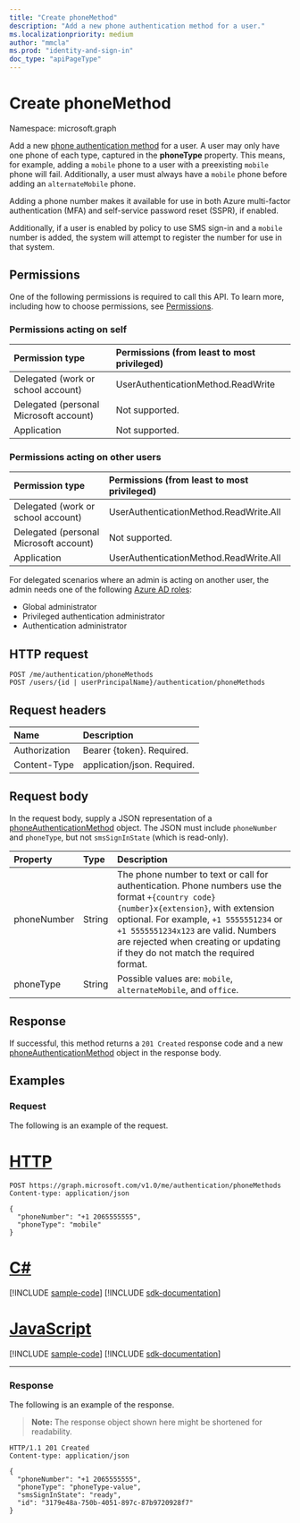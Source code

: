 ```yaml
---
title: "Create phoneMethod"
description: "Add a new phone authentication method for a user."
ms.localizationpriority: medium
author: "mmcla"
ms.prod: "identity-and-sign-in"
doc_type: "apiPageType"
---
```


# Create phoneMethod

Namespace: microsoft.graph

Add a new [phone authentication method](../resources/phoneauthenticationmethod.md) for a user. A user may only have one phone of each type, captured in the **phoneType** property. This means, for example, adding a `mobile` phone to a user with a preexisting `mobile` phone will fail. Additionally, a user must always have a `mobile` phone before adding an `alternateMobile` phone.

Adding a phone number makes it available for use in both Azure multi-factor authentication (MFA) and self-service password reset (SSPR), if enabled.

Additionally, if a user is enabled by policy to use SMS sign-in and a `mobile` number is added, the system will attempt to register the number for use in that system.

## Permissions

One of the following permissions is required to call this API. To learn more, including how to choose permissions, see [Permissions](/graph/permissions-reference).

### Permissions acting on self

|Permission type      | Permissions (from least to most privileged)              |
|:---------------------------------------|:-------------------------|
| Delegated (work or school account)     | UserAuthenticationMethod.ReadWrite |
| Delegated (personal Microsoft account) | Not supported. |
| Application                            | Not supported. |

### Permissions acting on other users

|Permission type      | Permissions (from least to most privileged)              |
|:---------------------------------------|:-------------------------|
| Delegated (work or school account)     | UserAuthenticationMethod.ReadWrite.All |
| Delegated (personal Microsoft account) | Not supported. |
| Application                            | UserAuthenticationMethod.ReadWrite.All |

For delegated scenarios where an admin is acting on another user, the admin needs one of the following [Azure AD roles](/azure/active-directory/users-groups-roles/directory-assign-admin-roles#available-roles):

* Global administrator
* Privileged authentication administrator
* Authentication administrator

## HTTP request

<!-- { "blockType": "ignored" } -->

```http
POST /me/authentication/phoneMethods
POST /users/{id | userPrincipalName}/authentication/phoneMethods
```

## Request headers

| Name          | Description   |
|:--------------|:--------------|
| Authorization | Bearer {token}. Required. |
| Content-Type  | application/json. Required. |

## Request body

In the request body, supply a JSON representation of a [phoneAuthenticationMethod](../resources/phoneauthenticationmethod.md) object. The JSON must include `phoneNumber` and `phoneType`, but not `smsSignInState` (which is read-only).

| Property     | Type        | Description |
|:-------------|:------------|:------------|
|phoneNumber|String|The phone number to text or call for authentication. Phone numbers use the format `+{country code} {number}x{extension}`, with extension optional. For example, `+1 5555551234` or `+1 5555551234x123` are valid. Numbers are rejected when creating or updating if they do not match the required format.|
|phoneType|String|Possible values are: `mobile`, `alternateMobile`, and `office`.|

## Response

If successful, this method returns a `201 Created` response code and a new [phoneAuthenticationMethod](../resources/phoneauthenticationmethod.md) object in the response body.

## Examples

### Request

The following is an example of the request.


# [HTTP](#tab/http)
<!-- {
  "blockType": "request",
  "name": "create_phoneauthenticationmethod_from_authentication"
}-->

```http
POST https://graph.microsoft.com/v1.0/me/authentication/phoneMethods
Content-type: application/json

{
  "phoneNumber": "+1 2065555555",
  "phoneType": "mobile"
}
```

# [C#](#tab/csharp)
[!INCLUDE [sample-code](../includes/snippets/csharp/create-phoneauthenticationmethod-from-authentication-csharp-snippets.md)]
[!INCLUDE [sdk-documentation](../includes/snippets/snippets-sdk-documentation-link.md)]

# [JavaScript](#tab/javascript)
[!INCLUDE [sample-code](../includes/snippets/javascript/create-phoneauthenticationmethod-from-authentication-javascript-snippets.md)]
[!INCLUDE [sdk-documentation](../includes/snippets/snippets-sdk-documentation-link.md)]

---

### Response

The following is an example of the response.

> **Note:** The response object shown here might be shortened for readability.

<!-- {
  "blockType": "response",
  "truncated": true,
  "@odata.type": "microsoft.graph.phoneAuthenticationMethod"
} -->

```http
HTTP/1.1 201 Created
Content-type: application/json

{
  "phoneNumber": "+1 2065555555",
  "phoneType": "phoneType-value",
  "smsSignInState": "ready",
  "id": "3179e48a-750b-4051-897c-87b9720928f7"
}
```

<!-- uuid: 16cd6b66-4b1a-43a1-adaf-3a886856ed98
2019-02-04 14:57:30 UTC -->
<!-- {
  "type": "#page.annotation",
  "description": "Create phoneAuthenticationMethod",
  "keywords": "",
  "section": "documentation",
  "tocPath": ""
}-->
